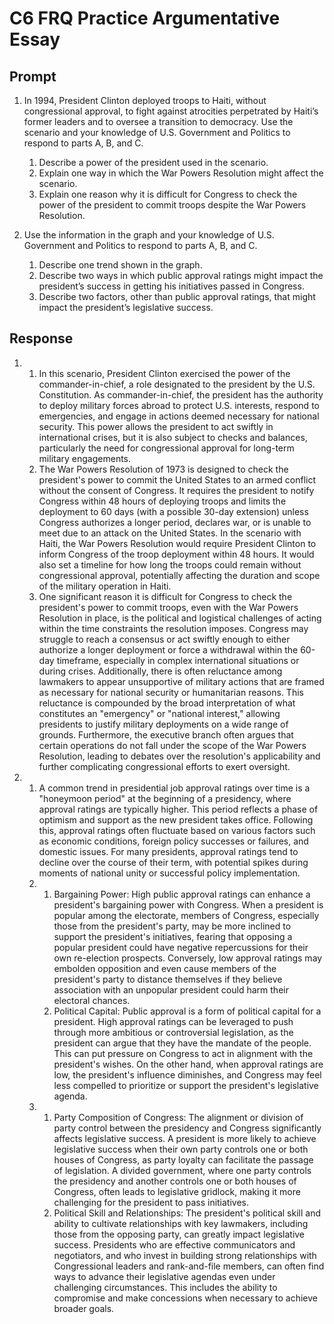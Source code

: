 # C6 FRQ Practice Argumentative Essay

## Prompt

1. In 1994, President Clinton deployed troops to Haiti, without congressional approval, to fight against atrocities perpetrated by Haiti’s former leaders and to oversee a transition to democracy. Use the scenario and your knowledge of U.S. Government and Politics to respond to parts A, B, and C.

    1. Describe a power of the president used in the scenario.
    2. Explain one way in which the War Powers Resolution might affect the scenario.
    3. Explain one reason why it is difficult for Congress to check the power of the president to commit troops despite the War Powers Resolution.

2. Use the information in the graph and your knowledge of U.S. Government and Politics to respond to parts A, B, and C.

    1. Describe one trend shown in the graph.
    2. Describe two ways in which public approval ratings might impact the president’s success in getting his initiatives passed in Congress.
    3. Describe two factors, other than public approval ratings, that might impact the president’s legislative success.

## Response
1. 
    1. In this scenario, President Clinton exercised the power of the commander-in-chief, a role designated to the president by the U.S. Constitution. As commander-in-chief, the president has the authority to deploy military forces abroad to protect U.S. interests, respond to emergencies, and engage in actions deemed necessary for national security. This power allows the president to act swiftly in international crises, but it is also subject to checks and balances, particularly the need for congressional approval for long-term military engagements.
    2. The War Powers Resolution of 1973 is designed to check the president's power to commit the United States to an armed conflict without the consent of Congress. It requires the president to notify Congress within 48 hours of deploying troops and limits the deployment to 60 days (with a possible 30-day extension) unless Congress authorizes a longer period, declares war, or is unable to meet due to an attack on the United States. In the scenario with Haiti, the War Powers Resolution would require President Clinton to inform Congress of the troop deployment within 48 hours. It would also set a timeline for how long the troops could remain without congressional approval, potentially affecting the duration and scope of the military operation in Haiti.
    3. One significant reason it is difficult for Congress to check the president's power to commit troops, even with the War Powers Resolution in place, is the political and logistical challenges of acting within the time constraints the resolution imposes. Congress may struggle to reach a consensus or act swiftly enough to either authorize a longer deployment or force a withdrawal within the 60-day timeframe, especially in complex international situations or during crises. Additionally, there is often reluctance among lawmakers to appear unsupportive of military actions that are framed as necessary for national security or humanitarian reasons. This reluctance is compounded by the broad interpretation of what constitutes an "emergency" or "national interest," allowing presidents to justify military deployments on a wide range of grounds. Furthermore, the executive branch often argues that certain operations do not fall under the scope of the War Powers Resolution, leading to debates over the resolution's applicability and further complicating congressional efforts to exert oversight.

2. 
    1. A common trend in presidential job approval ratings over time is a "honeymoon period" at the beginning of a presidency, where approval ratings are typically higher. This period reflects a phase of optimism and support as the new president takes office. Following this, approval ratings often fluctuate based on various factors such as economic conditions, foreign policy successes or failures, and domestic issues. For many presidents, approval ratings tend to decline over the course of their term, with potential spikes during moments of national unity or successful policy implementation.
    2. 
        1. Bargaining Power: High public approval ratings can enhance a president's bargaining power with Congress. When a president is popular among the electorate, members of Congress, especially those from the president's party, may be more inclined to support the president's initiatives, fearing that opposing a popular president could have negative repercussions for their own re-election prospects. Conversely, low approval ratings may embolden opposition and even cause members of the president's party to distance themselves if they believe association with an unpopular president could harm their electoral chances.
        2. Political Capital: Public approval is a form of political capital for a president. High approval ratings can be leveraged to push through more ambitious or controversial legislation, as the president can argue that they have the mandate of the people. This can put pressure on Congress to act in alignment with the president's wishes. On the other hand, when approval ratings are low, the president's influence diminishes, and Congress may feel less compelled to prioritize or support the president's legislative agenda.
    3. 
        1. Party Composition of Congress: The alignment or division of party control between the presidency and Congress significantly affects legislative success. A president is more likely to achieve legislative success when their own party controls one or both houses of Congress, as party loyalty can facilitate the passage of legislation. A divided government, where one party controls the presidency and another controls one or both houses of Congress, often leads to legislative gridlock, making it more challenging for the president to pass initiatives.
        2. Political Skill and Relationships: The president's political skill and ability to cultivate relationships with key lawmakers, including those from the opposing party, can greatly impact legislative success. Presidents who are effective communicators and negotiators, and who invest in building strong relationships with Congressional leaders and rank-and-file members, can often find ways to advance their legislative agendas even under challenging circumstances. This includes the ability to compromise and make concessions when necessary to achieve broader goals.